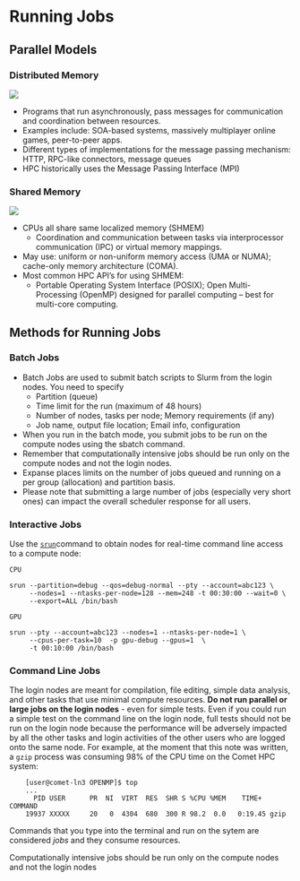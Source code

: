 # Running Jobs

## Parallel Models

### Distributed Memory

![](../../.gitbook/assets/distr-memory.png)

* Programs that run asynchronously, pass messages for communication and coordination between resources.
* Examples include: SOA-based systems, massively multiplayer online games, peer-to-peer apps.
* Different types of implementations for the message passing mechanism: HTTP, RPC-like connectors, message queues
* HPC historically uses the Message Passing Interface \(MPI\)

### Shared Memory

![](../../.gitbook/assets/shared-memory.png)

* CPUs all share same localized memory \(SHMEM\)
  * Coordination and communication between tasks via interprocessor communication \(IPC\) or virtual memory mappings.
* May use: uniform or non-uniform memory access \(UMA or NUMA\); cache-only memory architecture \(COMA\).
* Most common HPC API’s for using SHMEM:
  * Portable Operating System Interface \(POSIX\); Open Multi-Processing \(OpenMP\) designed for parallel computing – best for multi-core computing.

## Methods for Running Jobs

### Batch Jobs

* Batch Jobs are used to submit batch scripts to Slurm from the login nodes. You need to specify
  * Partition \(queue\)
  * Time limit for the run \(maximum of 48 hours\)
  * Number of nodes, tasks per node; Memory requirements \(if any\)
  * Job name, output file location; Email info, configuration
* When you run in the batch mode, you submit jobs to be run on the compute nodes using the sbatch command.
* Remember that computationally intensive jobs should be run only on the compute nodes and not the login nodes.
* Expanse places limits on the number of jobs queued and running on a per group \(allocation\) and partition basis.
* Please note that submitting a large number of jobs \(especially very short ones\) can impact the overall  scheduler response for all users.

### Interactive Jobs

Use the [`srun`](slurm-resource-manager.md#common-commands)command to obtain nodes for real-time command line access to a compute node:

`CPU`
```text
srun --partition=debug --qos=debug-normal --pty --account=abc123 \
     --nodes=1 --ntasks-per-node=128 --mem=248 -t 00:30:00 --wait=0 \
     --export=ALL /bin/bash
```

`GPU`
```
srun --pty --account=abc123 --nodes=1 --ntasks-per-node=1 \
     --cpus-per-task=10  -p gpu-debug --gpus=1  \
     -t 00:10:00 /bin/bash
```

### Command Line Jobs

The login nodes are meant for compilation, file editing, simple data analysis, and other tasks that use minimal compute resources. **Do not run parallel or large jobs on the login nodes** _-_ even for simple tests. Even if you could run a simple test on the command line on the login node, full tests should not be run on the login node because the performance will be adversely impacted by all the other tasks and login activities of the other users who are logged onto the same node. For example, at the moment that this note was written, a `gzip` process was consuming 98% of the CPU time on the Comet HPC system:

```text
    [user@comet-ln3 OPENMP]$ top
    ...
      PID USER      PR  NI  VIRT  RES  SHR S %CPU %MEM    TIME+  COMMAND
    19937 XXXXX     20   0  4304  680  300 R 98.2  0.0   0:19.45 gzip
```

Commands that you type into the terminal and run on the sytem are considered _jobs_ and they consume resources.

Computationally intensive jobs should be run only on the compute nodes and not the login nodes

